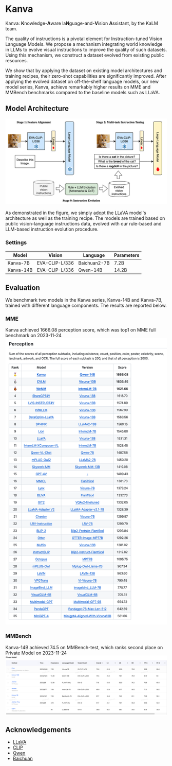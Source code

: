 # Kanva

Kanva: **K**nowledge-**A**ware la**N**guage-and-**V**ision **A**ssistant, by the KaLM team.

The quality of instructions is a pivotal element for Instruction-tuned Vision Language Models. We propose a mechanism integrating world knowledge in LLMs to evolve visual instructions to improve the quality of such datasets. Using this mechanism, we construct a dataset evolved from existing public resources.

We show that by applying the dataset on existing model architectures and training recipes, their zero-shot capabilities are significantly improved. After applying the evolved dataset on off-the-shelf language models, our new model series, Kanva, achieve remarkably higher results on MME and MMBench benchmarks compared to the baseline models such as LLaVA.


## Model Architecture

![framework-evol.png](assets/framework-evol.png)

As demonstrated in the figure, we simply adopt the LLaVA model's architecture as well as the training recipe. The models are trained based on public vision-language instructions data, evolved with our rule-based and LLM-based instruction evolution procedure.


### Settings

|  **Model**     |  **Vision**        | **Language**     | **Parameters** |
|----------------|--------------------|------------------|----------------------|
| Kanva-7B       | EVA-CLIP-L/336 | Baichuan2-7B |  7.2B      |
| Kanva-14B      | EVA-CLIP-L/336 | Qwen-14B     |  14.2B      |


## Evaluation

We benchmark two models in the Kanva series, Kanva-14B and Kanva-7B, trained with different language components. The results are reported below.

### MME
Kanva achieved 1666.08 perception score, which was top1 on MME full benchmark on 2023-11-24
![mme_perception.png](assets/mme_perception.png)

### MMBench

Kanva-14B achieved 74.5 on MMBench-test, which ranks second place on Private Model on 2023-11-24
![mmbench_test.png](assets/mmbench_test.png)

## Acknowledgements

- [LLaVA](https://github.com/haotian-liu/LLaVA)
- [CLIP](https://github.com/openai/CLIP)
- [Qwen](https://github.com/QwenLM/Qwen)
- [Baichuan](https://github.com/baichuan-inc/Baichuan-7B)
